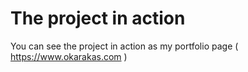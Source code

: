 # The project in action

You can see the project in action as my portfolio page ( https://www.okarakas.com )
